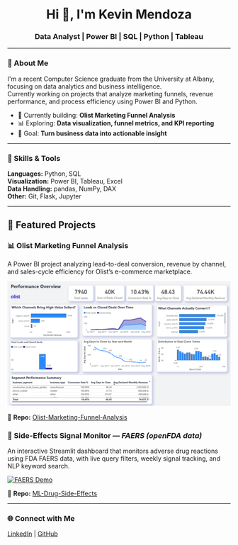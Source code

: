 <h1 align="center">Hi 👋, I'm Kevin Mendoza</h1>
<h3 align="center">Data Analyst | Power BI | SQL | Python | Tableau</h3>

---

### 🚀 About Me
I'm a recent Computer Science graduate from the University at Albany, focusing on data analytics and business intelligence.  
Currently working on projects that analyze marketing funnels, revenue performance, and process efficiency using Power BI and Python.

- 🔭 Currently building: **Olist Marketing Funnel Analysis**
- 📊 Exploring: **Data visualization, funnel metrics, and KPI reporting**
- 🎯 Goal: **Turn business data into actionable insight**

---

### 🧠 Skills & Tools
**Languages:** Python, SQL  
**Visualization:** Power BI, Tableau, Excel  
**Data Handling:** pandas, NumPy, DAX  
**Other:** Git, Flask, Jupyter  

---

## 🚀 Featured Projects


### 📊 Olist Marketing Funnel Analysis
A Power BI project analyzing lead-to-deal conversion, revenue by channel, and sales-cycle efficiency for Olist’s e-commerce marketplace.

![Full Funnel Performance Dashboard](https://github.com/Kevinm360/Olist-Marketing-Funnel-Analysis/blob/main/images/performance.png?raw=true)

🔗 **Repo:** [Olist-Marketing-Funnel-Analysis](https://github.com/Kevinm360/Olist-Marketing-Funnel-Analysis)



### 🧠 Side-Effects Signal Monitor — *FAERS (openFDA data)*
An interactive Streamlit dashboard that monitors adverse drug reactions using FDA FAERS data, with live query filters, weekly signal tracking, and NLP keyword search.

[![FAERS Demo](https://github.com/Kevinm360/ML-Drug-Side-Effects/blob/main/demo.gif?raw=true)](https://github.com/Kevinm360/ML-Drug-Side-Effects)



🔗 **Repo:** [ML-Drug-Side-Effects](https://github.com/Kevinm360/ML-Drug-Side-Effects)

---

### 🌐 Connect with Me
[LinkedIn](https://www.linkedin.com/in/kevin-mendoza-599857231/) | [GitHub](https://github.com/Kevinm360)  

